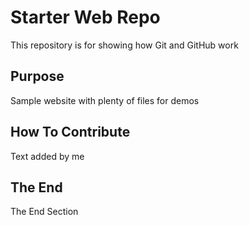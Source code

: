 # Starter Web Repo

This repository is for showing how Git and GitHub work

## Purpose

Sample website with plenty of files for demos

## How To Contribute

Text added by me

## The End

The End Section
